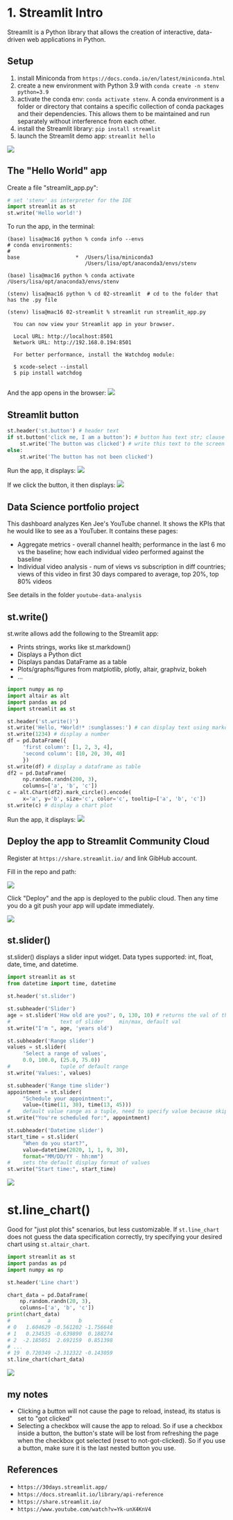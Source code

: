 # 1. Streamlit Intro
Streamlit is a Python library that allows the creation of interactive, data-driven web applications in Python.

## Setup
1. install Miniconda from `https://docs.conda.io/en/latest/miniconda.html`
2. create a new environment with Python 3.9 with `conda create -n stenv python=3.9`
3. activate the conda env: `conda activate stenv`. A conda environment is a folder or directory that contains a specific collection of conda packages and their dependencies. This allows them to be maintained and run separately without interference from each other.
4. install the Streamlit library: `pip install streamlit`
5. launch the Streamlit demo app: `streamlit hello`

<img src="images/01-demo.png">

## The "Hello World" app
Create a file "streamlit_app.py":
```py
# set 'stenv' as interpreter for the IDE
import streamlit as st
st.write('Hello world!')
```

To run the app, in the terminal:
```console
(base) lisa@mac16 python % conda info --envs
# conda environments:
#
base                  *  /Users/lisa/miniconda3
                         /Users/lisa/opt/anaconda3/envs/stenv

(base) lisa@mac16 python % conda activate /Users/lisa/opt/anaconda3/envs/stenv

(stenv) lisa@mac16 python % cd 02-streamlit  # cd to the folder that has the .py file

(stenv) lisa@mac16 02-streamlit % streamlit run streamlit_app.py  

  You can now view your Streamlit app in your browser.

  Local URL: http://localhost:8501
  Network URL: http://192.168.0.194:8501

  For better performance, install the Watchdog module:

  $ xcode-select --install
  $ pip install watchdog
           
```
And the app opens in the browser:
<img src="images/02-hello-world.png">

## Streamlit button
```py
st.header('st.button') # header text
if st.button('click me, I am a button'): # button has text str; clause returns true if button is clicked
    st.write('The button was clicked') # write this text to the screen
else:
    st.write('The button has not been clicked')
```

Run the app, it displays:
<img src="images/03-button1.png">

If we click the button, it then displays:
<img src="images/03-button2.png">

## Data Science portfolio project
This dashboard analyzes Ken Jee's YouTube channel. It shows the KPIs that he would like to see as a YouTuber. It contains these pages:
- Aggregate metrics - overall channel health; performance in the last 6 mo vs the baseline; how each individual video performed against the baseline 
- Individual video analysis - num of views vs subscription in diff countries; views of this video in first 30 days compared to average, top 20%, top 80% videos 

See details in the folder `youtube-data-analysis`

## st.write()
st.write allows add the following to the Streamlit app: 
- Prints strings, works like st.markdown()
- Displays a Python dict
- Displays pandas DataFrame as a table
- Plots/graphs/figures from matplotlib, plotly, altair, graphviz, bokeh
- ...

```py
import numpy as np
import altair as alt
import pandas as pd
import streamlit as st

st.header('st.write()')
st.write('Hello, *World!* :sunglasses:') # can display text using markdown format
st.write(1234) # display a number
df = pd.DataFrame({
     'first column': [1, 2, 3, 4],
     'second column': [10, 20, 30, 40]
     })
st.write(df) # display a dataframe as table
df2 = pd.DataFrame(
     np.random.randn(200, 3),
     columns=['a', 'b', 'c'])
c = alt.Chart(df2).mark_circle().encode(
     x='a', y='b', size='c', color='c', tooltip=['a', 'b', 'c'])
st.write(c) # display a chart plot
```

Run the app, it displays:
<img src="images/04-write.png">

## Deploy the app to Streamlit Community Cloud
Register at `https://share.streamlit.io/` and link GibHub account. 

Fill in the repo and path: 

<img src="images/05-deploy1.png">

Click "Deploy" and the app is deployed to the public cloud. Then any time you do a git push your app will update immediately.

<img src="images/05-deploy2.png">

## st.slider()
st.slider() displays a slider input widget. Data types supported: int, float, date, time, and datetime.
```py
import streamlit as st
from datetime import time, datetime

st.header('st.slider')

st.subheader('Slider')
age = st.slider('How old are you?', 0, 130, 10) # returns the val of the slider
#                text of slider     min/max, default val
st.write("I'm ", age, 'years old')

st.subheader('Range slider')
values = st.slider(
     'Select a range of values',
     0.0, 100.0, (25.0, 75.0))
#                tuple of default range
st.write('Values:', values)

st.subheader('Range time slider')
appointment = st.slider(
     "Schedule your appointment:",
     value=(time(11, 30), time(13, 45)))
#    default value range as a tuple, need to specify value because skipped min/max value
st.write("You're scheduled for:", appointment)

st.subheader('Datetime slider')
start_time = st.slider(
     "When do you start?",
     value=datetime(2020, 1, 1, 9, 30),
     format="MM/DD/YY - hh:mm")
#    sets the default display format of values
st.write("Start time:", start_time)
```

<img src="images/06-slider.png">

# st.line_chart()
Good for "just plot this" scenarios, but less customizable. If `st.line_chart` does not guess the data specification correctly, try specifying your desired chart using `st.altair_chart`.

```py
import streamlit as st
import pandas as pd
import numpy as np

st.header('Line chart')

chart_data = pd.DataFrame(
    np.random.randn(20, 3),
    columns=['a', 'b', 'c'])
print(chart_data)
#            a         b         c
# 0   1.604629 -0.561202 -1.756648
# 1   0.234535 -0.639890  0.188274
# 2  -2.185051  2.692159  0.851398
# ...
# 19  0.720349 -2.312322 -0.143059
st.line_chart(chart_data)
```

<img src="images/07-line_chart.png">























## my notes
- Clicking a button will not cause the page to reload, instead, its status is set to "got clicked"
- Selecting a checkbox will cause the app to reload. So if use a checkbox inside a button, the button's state will be lost from refreshing the page when the checkbox got selected (reset to not-got-clicked). So if you use a button, make sure it is the last nested button you use. 


## References
- `https://30days.streamlit.app/`
- `https://docs.streamlit.io/library/api-reference`
- `https://share.streamlit.io/`
- `https://www.youtube.com/watch?v=Yk-unX4KnV4`











